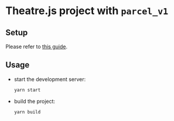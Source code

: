 # Theatre.js project with `parcel_v1`

## Setup

Please refer to [this guide](../README.md#testing-the-configurations-locally).

## Usage

- start the development server:
  ```sh
  yarn start
  ```
- build the project:
  ```sh
  yarn build
  ```

